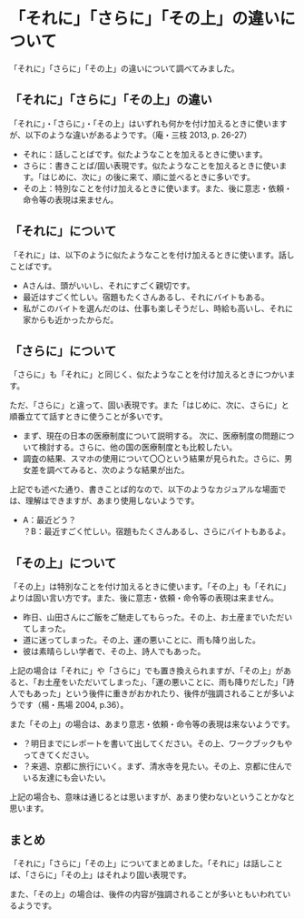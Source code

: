 # 「それに」「さらに」「その上」の違いについて

「それに」「さらに」「その上」の違いについて調べてみました。

## **「それに」「さらに」「その上」の違い**

「それに」・「さらに」・「その上」はいずれも何かを付け加えるときに使いますが、以下のような違いがあるようです。（庵・三枝 2013, p. 26-27）

* それに：話しことばです。似たようなことを加えるときに使います。
* さらに：書きことば/固い表現です。似たようなことを加えるときに使います。「はじめに、次に」の後に来て、順に並べるときに多いです。
* その上：特別なことを付け加えるときに使います。また、後に意志・依頼・命令等の表現は来ません。

## **「それに」について**

「それに」は、以下のように似たようなことを付け加えるときに使います。話しことばです。

* Aさんは、頭がいいし、それにすごく親切です。
* 最近はすごく忙しい。宿題もたくさんあるし、それにバイトもある。
* 私がこのバイトを選んだのは、仕事も楽しそうだし、時給も高いし、それに家からも近かったからだ。

## **「さらに」について**

「さらに」も「それに」と同じく、似たようなことを付け加えるときにつかいます。

ただ、「さらに」と違って、固い表現です。また「はじめに、次に、さらに」と順番立てて話すときに使うことが多いです。

* まず、現在の日本の医療制度について説明する。 次に、医療制度の問題について検討する。さらに、他の国の医療制度とも比較したい。
* 調査の結果、スマホの使用について〇〇という結果が見られた。さらに、男女差を調べてみると、次のような結果が出た。

上記でも述べた通り、書きことば的なので、以下のようなカジュアルな場面では、理解はできますが、あまり使用しないようです。

* A：最近どう？  
？B：最近すごく忙しい。宿題もたくさんあるし、さらにバイトもあるよ。

## **「その上」について**

「その上」は特別なことを付け加えるときに使います。「その上」も「それに」よりは固い言い方です。また、後に意志・依頼・命令等の表現は来ません。

* 昨日、山田さんにご飯をご馳走してもらった。その上、お土産までいただいてしまった。
* 道に迷ってしまった。その上、運の悪いことに、雨も降り出した。
* 彼は素晴らしい学者で、その上、詩人でもあった。

上記の場合は「それに」や「さらに」でも置き換えられますが、「その上」があると、「お土産をいただいてしまった」、「運の悪いことに、雨も降りだした」「詩人でもあった」という後件に重きがおかれたり、後件が強調されることが多いようです（楊・馬場
2004, p.36）。

また「その上」の場合は、あまり意志・依頼・命令等の表現は来ないようです。

* ？明日までにレポートを書いて出してください。その上、ワークブックもやってきてください。
* ？来週、京都に旅行にいく。まず、清水寺を見たい。その上、京都に住んでいる友達にも会いたい。

上記の場合も、意味は通じるとは思いますが、あまり使わないということかなと思います。

## **まとめ**

「それに」「さらに」「その上」についてまとめました。「それに」は話しことば、「さらに」「その上」はそれより固い表現です。

また、「その上」の場合は、後件の内容が強調されることが多いともいわれているようです。
